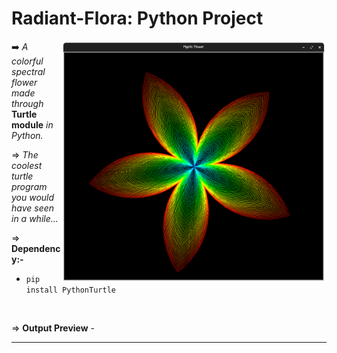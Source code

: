 # Radiant-Flora:  Python Project

<img align="right" alt="Coding" width="425" src="https://raw.githubusercontent.com/Xenometon/Mystic-flower/main/preview.png"> 

➡️ *A colorful spectral flower made through* **Turtle module** *in Python.*

⇒ *The coolest turtle program you would have seen in a while...*

⇒ **Dependency:-**

- `pip install PythonTurtle`
<br>

⇒ **Output Preview** -






-----------------------------
